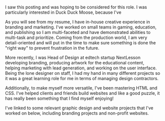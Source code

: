 


I saw this posting and was hoping to be considered for this role.
I was particularly interested in Duck Duck Moose, because I've

As you will see from my resume, I have in-house creative experience in branding and marketing. I've worked on small teams in gaming, education, and publishing so I am multi-faceted and have demonstrated abilities to multi-task and prioritize. Coming from the production world, I am very detail-oriented and will put in the time to make sure something is done the "right way" to prevent frustration in the future.

More recently, I was Head of Design at edtech startup NextLesson developing branding, producing artwork for the educational content, helping marketing with lead generation, and working on the user interface. Being the lone designer on staff, I had my hand in many different projects so it was a great learning role for me in terms of managing design contractors.

Additionally, to make myself more versatile, I've been mastering HTML and CSS. I've helped clients and friends build websites and like a good puzzle, it has really been something that I find myself enjoying!

I've linked to some relevant graphic design and website projects that I've worked on below, including branding projects and non-profit websites.

<!--
2D Artist / Illustrator


Duck Duck Moose, a wholly-owned subsidiary of Khan Academy, is an award-winning creator of educational children’s applications. We are looking for a talented full-time, in-house 2D Artist to join our Creative Team and focus on the execution of a variety of projects and future products. You will work with a small, collaborative team of engineers, product managers, and designers to create outstanding user experiences. Our ideal candidate will have a deep passion for great design, an outstanding attention to detail, an excellent sense of humor, and a love of games and children’s media.

Our 2D Artist will be responsible for contributing to various stages of design projects from conceptualization through implementation and create production-ready artwork. You will generate artwork of characters, environments, objects, and interfaces, and ensure the overall quality and consistency of all assets required. Your work will make an impact on families and young children all over the world.

Skills and Requirements

4+ years of relevant product experience on major releases in a studio, agency, or startup environment
Expert-level knowledge of the latest Adobe Creative Suite software
Ability to work collaboratively with the Creative Team, Engineers, and Product Managers to create the future of educational children’s apps
Strong eye for design and visual storytelling
Solid foundational 2D art skills using line, light, shadow, and color theory
Understanding of anatomy, character design, perspective, lighting, and composition
Ability to work within various and specific styles, including some that may be set by another artist
Ability to generate pixel-perfect assets as deliverables
Online portfolio demonstrating a variety of mobile and web projects
Ability to work locally in our office in San Mateo, CA
Bonus Points

3D art experience
Video game concept or art production
Animation and video production skills
BFA/MFA in related field or equivalent experience
Perks

Competitive salary
Great Health, Dental, Vision Insurance, 401k
Generous paid time off (PTO)
A fun, supportive team and flexible work opportunities
Weekly team lunches
Fully stocked kitchen
MacBook and Cintiq 22HD
About Duck Duck Moose (A wholly-owned subsidiary of Khan Academy)

Duck Duck Moose, an award-winning creator of educational mobile apps for families, is a passionate team of engineers, artists, designers, and educators. Founded in 2008, the company has created 21 top-selling titles and has received 21 Parents’ Choice Awards, 18 Children’s Technology Review Awards, 12 Tech with Kids’ Best Pick App Awards, and a KAPi award for “Best Children’s App” at the International Consumer Electronics Show. Our team includes industry leaders from Disney, IDEO, Teach for America (Teach for All), Siebel Systems, Oracle, Zynga, and successful startups. Duck Duck Moose has joined Khan Academy, a nonprofit with a mission to provide a free, world-class education for anyone, anywhere.

Please forward your resume and portfolio to careers@duckduckmoose.com.
-->